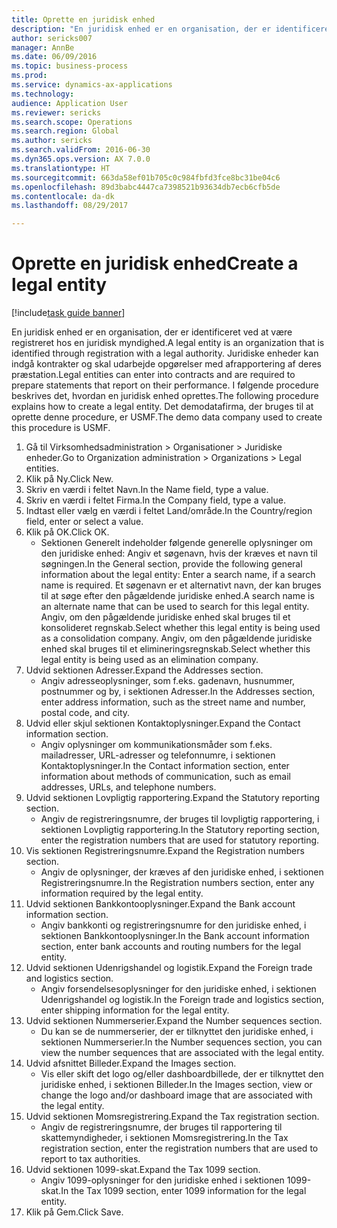 ```yaml
--- 
title: Oprette en juridisk enhed
description: "En juridisk enhed er en organisation, der er identificeret ved at være registreret hos en juridisk myndighed."
author: sericks007
manager: AnnBe
ms.date: 06/09/2016
ms.topic: business-process
ms.prod: 
ms.service: dynamics-ax-applications
ms.technology: 
audience: Application User
ms.reviewer: sericks
ms.search.scope: Operations
ms.search.region: Global
ms.author: sericks
ms.search.validFrom: 2016-06-30
ms.dyn365.ops.version: AX 7.0.0
ms.translationtype: HT
ms.sourcegitcommit: 663da58ef01b705c0c984fbfd3fce8bc31be04c6
ms.openlocfilehash: 89d3babc4447ca7398521b93634db7ecb6cfb5de
ms.contentlocale: da-dk
ms.lasthandoff: 08/29/2017

---
```

# <a name="create-a-legal-entity"></a><span data-ttu-id="cb1b3-103">Oprette en juridisk enhed</span><span class="sxs-lookup"><span data-stu-id="cb1b3-103">Create a legal entity</span></span>

[!include[task guide banner](../../includes/task-guide-banner.md)]

<span data-ttu-id="cb1b3-104">En juridisk enhed er en organisation, der er identificeret ved at være registreret hos en juridisk myndighed.</span><span class="sxs-lookup"><span data-stu-id="cb1b3-104">A legal entity is an organization that is identified through registration with a legal authority.</span></span> <span data-ttu-id="cb1b3-105">Juridiske enheder kan indgå kontrakter og skal udarbejde opgørelser med afrapportering af deres præstation.</span><span class="sxs-lookup"><span data-stu-id="cb1b3-105">Legal entities can enter into contracts and are required to prepare statements that report on their performance.</span></span> <span data-ttu-id="cb1b3-106">I følgende procedure beskrives det, hvordan en juridisk enhed oprettes.</span><span class="sxs-lookup"><span data-stu-id="cb1b3-106">The following procedure explains how to create a legal entity.</span></span> <span data-ttu-id="cb1b3-107">Det demodatafirma, der bruges til at oprette denne procedure, er USMF.</span><span class="sxs-lookup"><span data-stu-id="cb1b3-107">The demo data company used to create this procedure is USMF.</span></span>

1. <span data-ttu-id="cb1b3-108">Gå til Virksomhedsadministration > Organisationer > Juridiske enheder.</span><span class="sxs-lookup"><span data-stu-id="cb1b3-108">Go to Organization administration > Organizations > Legal entities.</span></span>
2. <span data-ttu-id="cb1b3-109">Klik på Ny.</span><span class="sxs-lookup"><span data-stu-id="cb1b3-109">Click New.</span></span>
3. <span data-ttu-id="cb1b3-110">Skriv en værdi i feltet Navn.</span><span class="sxs-lookup"><span data-stu-id="cb1b3-110">In the Name field, type a value.</span></span>
4. <span data-ttu-id="cb1b3-111">Skriv en værdi i feltet Firma.</span><span class="sxs-lookup"><span data-stu-id="cb1b3-111">In the Company field, type a value.</span></span>
5. <span data-ttu-id="cb1b3-112">Indtast eller vælg en værdi i feltet Land/område.</span><span class="sxs-lookup"><span data-stu-id="cb1b3-112">In the Country/region field, enter or select a value.</span></span>
6. <span data-ttu-id="cb1b3-113">Klik på OK.</span><span class="sxs-lookup"><span data-stu-id="cb1b3-113">Click OK.</span></span>
    * <span data-ttu-id="cb1b3-114">Sektionen Generelt indeholder følgende generelle oplysninger om den juridiske enhed: Angiv et søgenavn, hvis der kræves et navn til søgningen.</span><span class="sxs-lookup"><span data-stu-id="cb1b3-114">In the General section, provide the following general information about the legal entity: Enter a search name, if a search name is required.</span></span> <span data-ttu-id="cb1b3-115">Et søgenavn er et alternativt navn, der kan bruges til at søge efter den pågældende juridiske enhed.</span><span class="sxs-lookup"><span data-stu-id="cb1b3-115">A search name is an alternate name that can be used to search for this legal entity.</span></span> <span data-ttu-id="cb1b3-116">Angiv, om den pågældende juridiske enhed skal bruges til et konsolideret regnskab.</span><span class="sxs-lookup"><span data-stu-id="cb1b3-116">Select whether this legal entity is being used as a consolidation company.</span></span> <span data-ttu-id="cb1b3-117">Angiv, om den pågældende juridiske enhed skal bruges til et elimineringsregnskab.</span><span class="sxs-lookup"><span data-stu-id="cb1b3-117">Select whether this legal entity is being used as an elimination company.</span></span>  
7. <span data-ttu-id="cb1b3-118">Udvid sektionen Adresser.</span><span class="sxs-lookup"><span data-stu-id="cb1b3-118">Expand the Addresses section.</span></span>
    * <span data-ttu-id="cb1b3-119">Angiv adresseoplysninger, som f.eks. gadenavn, husnummer, postnummer og by, i sektionen Adresser.</span><span class="sxs-lookup"><span data-stu-id="cb1b3-119">In the Addresses section, enter address information, such as the street name and number, postal code, and city.</span></span>  
8. <span data-ttu-id="cb1b3-120">Udvid eller skjul sektionen Kontaktoplysninger.</span><span class="sxs-lookup"><span data-stu-id="cb1b3-120">Expand the Contact information section.</span></span>
    * <span data-ttu-id="cb1b3-121">Angiv oplysninger om kommunikationsmåder som f.eks. mailadresser, URL-adresser og telefonnumre, i sektionen Kontaktoplysninger.</span><span class="sxs-lookup"><span data-stu-id="cb1b3-121">In the Contact information section, enter information about methods of communication, such as email addresses, URLs, and telephone numbers.</span></span>  
9. <span data-ttu-id="cb1b3-122">Udvid sektionen Lovpligtig rapportering.</span><span class="sxs-lookup"><span data-stu-id="cb1b3-122">Expand the Statutory reporting section.</span></span>
    * <span data-ttu-id="cb1b3-123">Angiv de registreringsnumre, der bruges til lovpligtig rapportering, i sektionen Lovpligtig rapportering.</span><span class="sxs-lookup"><span data-stu-id="cb1b3-123">In the Statutory reporting section, enter the registration numbers that are used for statutory reporting.</span></span>  
10. <span data-ttu-id="cb1b3-124">Vis sektionen Registreringsnumre.</span><span class="sxs-lookup"><span data-stu-id="cb1b3-124">Expand the Registration numbers section.</span></span>
    * <span data-ttu-id="cb1b3-125">Angiv de oplysninger, der kræves af den juridiske enhed, i sektionen Registreringsnumre.</span><span class="sxs-lookup"><span data-stu-id="cb1b3-125">In the Registration numbers section, enter any information required by the legal entity.</span></span>  
11. <span data-ttu-id="cb1b3-126">Udvid sektionen Bankkontooplysninger.</span><span class="sxs-lookup"><span data-stu-id="cb1b3-126">Expand the Bank account information section.</span></span>
    * <span data-ttu-id="cb1b3-127">Angiv bankkonti og registreringsnumre for den juridiske enhed, i sektionen Bankkontooplysninger.</span><span class="sxs-lookup"><span data-stu-id="cb1b3-127">In the Bank account information section, enter bank accounts and routing numbers for the legal entity.</span></span>  
12. <span data-ttu-id="cb1b3-128">Udvid sektionen Udenrigshandel og logistik.</span><span class="sxs-lookup"><span data-stu-id="cb1b3-128">Expand the Foreign trade and logistics section.</span></span>
    * <span data-ttu-id="cb1b3-129">Angiv forsendelsesoplysninger for den juridiske enhed, i sektionen Udenrigshandel og logistik.</span><span class="sxs-lookup"><span data-stu-id="cb1b3-129">In the Foreign trade and logistics section, enter shipping information for the legal entity.</span></span>  
13. <span data-ttu-id="cb1b3-130">Udvid sektionen Nummerserier.</span><span class="sxs-lookup"><span data-stu-id="cb1b3-130">Expand the Number sequences section.</span></span>
    * <span data-ttu-id="cb1b3-131">Du kan se de nummerserier, der er tilknyttet den juridiske enhed, i sektionen Nummerserier.</span><span class="sxs-lookup"><span data-stu-id="cb1b3-131">In the Number sequences section, you can view the number sequences that are associated with the legal entity.</span></span>  
14. <span data-ttu-id="cb1b3-132">Udvid afsnittet Billeder.</span><span class="sxs-lookup"><span data-stu-id="cb1b3-132">Expand the Images section.</span></span>
    * <span data-ttu-id="cb1b3-133">Vis eller skift det logo og/eller dashboardbillede, der er tilknyttet den juridiske enhed, i sektionen Billeder.</span><span class="sxs-lookup"><span data-stu-id="cb1b3-133">In the Images section, view or change the logo and/or dashboard image that are associated with the legal entity.</span></span>  
15. <span data-ttu-id="cb1b3-134">Udvid sektionen Momsregistrering.</span><span class="sxs-lookup"><span data-stu-id="cb1b3-134">Expand the Tax registration section.</span></span>
    * <span data-ttu-id="cb1b3-135">Angiv de registreringsnumre, der bruges til rapportering til skattemyndigheder, i sektionen Momsregistrering.</span><span class="sxs-lookup"><span data-stu-id="cb1b3-135">In the Tax registration section, enter the registration numbers that are used to report to tax authorities.</span></span>  
16. <span data-ttu-id="cb1b3-136">Udvid sektionen 1099-skat.</span><span class="sxs-lookup"><span data-stu-id="cb1b3-136">Expand the Tax 1099 section.</span></span>
    * <span data-ttu-id="cb1b3-137">Angiv 1099-oplysninger for den juridiske enhed i sektionen 1099-skat.</span><span class="sxs-lookup"><span data-stu-id="cb1b3-137">In the Tax 1099 section, enter 1099 information for the legal entity.</span></span>  
17. <span data-ttu-id="cb1b3-138">Klik på Gem.</span><span class="sxs-lookup"><span data-stu-id="cb1b3-138">Click Save.</span></span>


